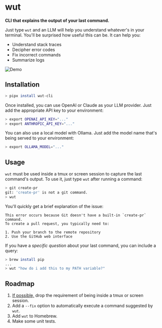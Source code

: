 # wut

**CLI that explains the output of your last command.**

Just type `wut` and an LLM will help you understand whatever's in your terminal. You'll be surprised how useful this can be. It can help you:

- Understand stack traces
- Decipher error codes
- Fix incorrect commands
- Summarize logs

![Demo](./demo.gif)

## Installation

```bash
> pipx install wut-cli
```

<!-- On MacOS or Linux, you can install via Homebrew:

```bash
> brew install wut
```

On other systems, you can install using pip:

```bash
> pipx install wut-cli
``` -->

Once installed, you can use OpenAI or Claude as your LLM provider. Just add the appropriate API key to your environment:

```bash
> export OPENAI_API_KEY="..."
> export ANTHROPIC_API_KEY="..."
```

You can also use a local model with Ollama. Just add the model name that's being served to your environment:

```bash
> export OLLAMA_MODEL="..."
```

## Usage

`wut` must be used inside a tmux or screen session to capture the last command's output. To use it, just type `wut` after running a command:

```bash
> git create-pr
git: 'create-pr' is not a git command.
> wut
```

You'll quickly get a brief explanation of the issue:

```
This error occurs because Git doesn't have a built-in `create-pr` command.
To create a pull request, you typically need to:

1. Push your branch to the remote repository
2. Use the GitHub web interface
```

If you have a _specific question_ about your last command, you can include a query:

```bash
> brew install pip
...
> wut "how do i add this to my PATH variable?"
```

## Roadmap

1. [If possible,](https://stackoverflow.com/questions/24283097/reusing-output-from-last-command-in-bash/75629157#75629157) drop the requirement of being inside a tmux or screen session.
2. Add a `--fix` option to automatically execute a command suggested by `wut`.
3. Add `wut` to Homebrew.
4. Make some unit tests.
